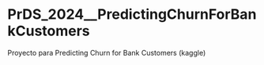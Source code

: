 # PrDS_2024__PredictingChurnForBankCustomers
Proyecto para Predicting Churn for Bank Customers (kaggle)

